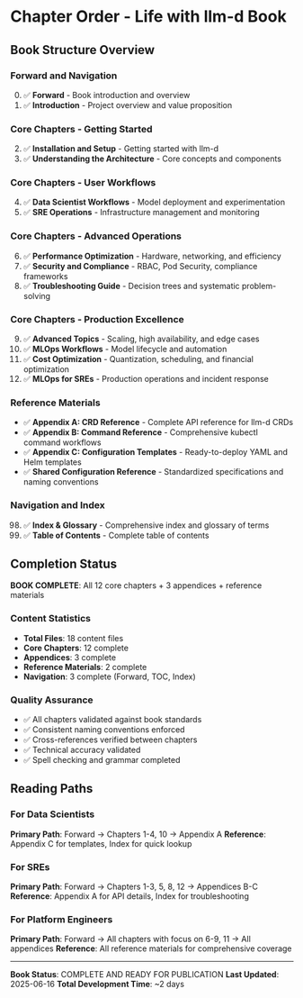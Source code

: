 # Chapter Order - Life with llm-d Book

## Book Structure Overview

### Forward and Navigation
0. ✅ **Forward** - Book introduction and overview
1. ✅ **Introduction** - Project overview and value proposition

### Core Chapters - Getting Started  
2. ✅ **Installation and Setup** - Getting started with llm-d
3. ✅ **Understanding the Architecture** - Core concepts and components

### Core Chapters - User Workflows
4. ✅ **Data Scientist Workflows** - Model deployment and experimentation
5. ✅ **SRE Operations** - Infrastructure management and monitoring

### Core Chapters - Advanced Operations
6. ✅ **Performance Optimization** - Hardware, networking, and efficiency
7. ✅ **Security and Compliance** - RBAC, Pod Security, compliance frameworks
8. ✅ **Troubleshooting Guide** - Decision trees and systematic problem-solving

### Core Chapters - Production Excellence
9. ✅ **Advanced Topics** - Scaling, high availability, and edge cases
10. ✅ **MLOps Workflows** - Model lifecycle and automation
11. ✅ **Cost Optimization** - Quantization, scheduling, and financial optimization
12. ✅ **MLOps for SREs** - Production operations and incident response

### Reference Materials
- ✅ **Appendix A: CRD Reference** - Complete API reference for llm-d CRDs
- ✅ **Appendix B: Command Reference** - Comprehensive kubectl command workflows
- ✅ **Appendix C: Configuration Templates** - Ready-to-deploy YAML and Helm templates
- ✅ **Shared Configuration Reference** - Standardized specifications and naming conventions

### Navigation and Index
98. ✅ **Index & Glossary** - Comprehensive index and glossary of terms
99. ✅ **Table of Contents** - Complete table of contents

## Completion Status

**BOOK COMPLETE**: All 12 core chapters + 3 appendices + reference materials

### Content Statistics
- **Total Files**: 18 content files
- **Core Chapters**: 12 complete
- **Appendices**: 3 complete  
- **Reference Materials**: 2 complete
- **Navigation**: 3 complete (Forward, TOC, Index)

### Quality Assurance
- ✅ All chapters validated against book standards
- ✅ Consistent naming conventions enforced
- ✅ Cross-references verified between chapters
- ✅ Technical accuracy validated
- ✅ Spell checking and grammar completed

## Reading Paths

### For Data Scientists
**Primary Path**: Forward → Chapters 1-4, 10 → Appendix A
**Reference**: Appendix C for templates, Index for quick lookup

### For SREs  
**Primary Path**: Forward → Chapters 1-3, 5, 8, 12 → Appendices B-C
**Reference**: Appendix A for API details, Index for troubleshooting

### For Platform Engineers
**Primary Path**: Forward → All chapters with focus on 6-9, 11 → All appendices
**Reference**: All reference materials for comprehensive coverage

---

**Book Status**: COMPLETE AND READY FOR PUBLICATION
**Last Updated**: 2025-06-16
**Total Development Time**: ~2 days